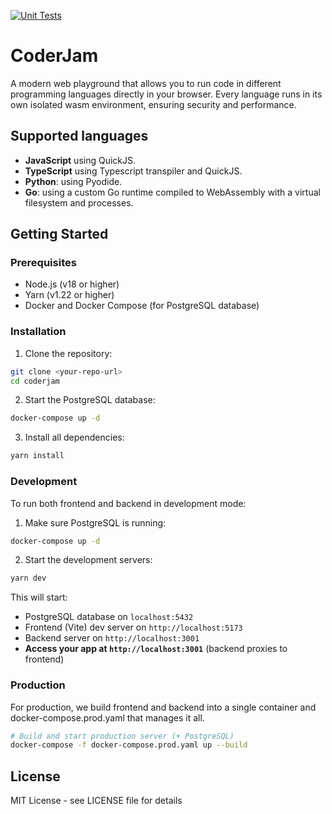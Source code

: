 [![Unit Tests](https://github.com/guymor4/coderjam/actions/workflows/unit-tests.yaml/badge.svg?branch=main)](https://github.com/guymor4/coderjam/actions/workflows/unit-tests.yaml)

# CoderJam
A modern web playground that allows you to run code in different programming languages directly in your browser.
Every language runs in its own isolated wasm environment, ensuring security and performance.

## Supported languages
- **JavaScript** using QuickJS.
- **TypeScript** using Typescript transpiler and QuickJS.
- **Python**: using Pyodide.
- **Go**: using a custom Go runtime compiled to WebAssembly with a virtual filesystem and processes.

## Getting Started

### Prerequisites

- Node.js (v18 or higher)
- Yarn (v1.22 or higher)
- Docker and Docker Compose (for PostgreSQL database)

### Installation
1. Clone the repository:
```bash
git clone <your-repo-url>
cd coderjam
```

2. Start the PostgreSQL database:
```bash
docker-compose up -d
```

3. Install all dependencies:
```bash
yarn install
```

### Development
To run both frontend and backend in development mode:

1. Make sure PostgreSQL is running:
```bash
docker-compose up -d
```

2. Start the development servers:
```bash
yarn dev
```

This will start:
- PostgreSQL database on `localhost:5432`
- Frontend (Vite) dev server on `http://localhost:5173`  
- Backend server on `http://localhost:3001`
- **Access your app at `http://localhost:3001`** (backend proxies to frontend)

### Production
For production, we build frontend and backend into a single container and docker-compose.prod.yaml that manages it all.
```bash
# Build and start production server (+ PostgreSQL)
docker-compose -f docker-compose.prod.yaml up --build
```

## License

MIT License - see LICENSE file for details
